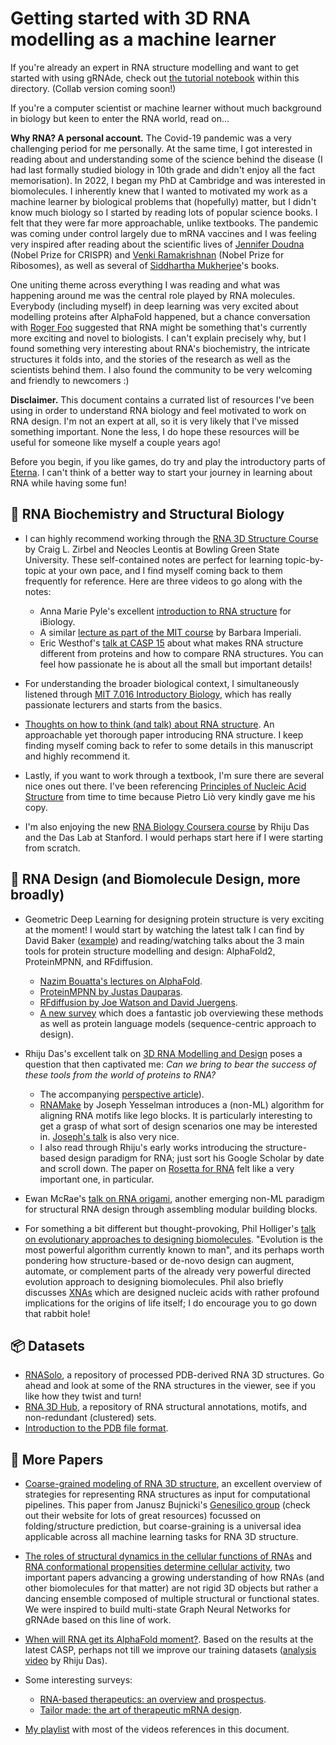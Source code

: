 # Getting started with 3D RNA modelling as a machine learner

If you're already an expert in RNA structure modelling and want to get started with using gRNAde, check out [the tutorial notebook](tutorial.ipynb) within this directory. (Collab version coming soon!)

If you're a computer scientist or machine learner without much background in biology but keen to enter the RNA world, read on...

**Why RNA? A personal account.**
The Covid-19 pandemic was a very challenging period for me personally. 
At the same time, I got interested in reading about and understanding some of the science behind the disease (I had last formally studied biology in 10th grade and didn't enjoy all the fact memorisation).
In 2022, I began my PhD at Cambridge and was interested in biomolecules.
I inherently knew that I wanted to motivated my work as a machine learner by biological problems that (hopefully) matter, but I didn't know much biology so I started by reading lots of popular science books. I felt that they were far more approachable, unlike textbooks.
The pandemic was coming under control largely due to mRNA vaccines and I was feeling very inspired after reading about the scientific lives of [Jennifer Doudna](https://en.wikipedia.org/wiki/The_Code_Breaker) (Nobel Prize for CRISPR) and [Venki Ramakrishnan](https://www.google.co.uk/books/edition/Gene_Machine/sRVsDwAAQBAJ?hl=en) (Nobel Prize for Ribosomes), as well as several of [Siddhartha Mukherjee](https://en.wikipedia.org/wiki/Siddhartha_Mukherjee)'s books.

One uniting theme across everything I was reading and what was happening around me was the central role played by RNA molecules.
Everybody (including myself) in deep learning was very excited about modelling proteins after AlphaFold happened, but a chance conversation with [Roger Foo](https://www.foo-lab.sg/) suggested that RNA might be something that's currently more exciting and novel to biologists. 
I can't explain precisely why, but I found something very interesting about RNA's biochemistry, the intricate structures it folds into, and the stories of the research as well as the scientists behind them. I also found the community to be very welcoming and friendly to newcomers :)

**Disclaimer.**
This document contains a currated list of resources I've been using in order to understand RNA biology and feel motivated to work on RNA design.
I'm not an expert at all, so it is very likely that I've missed something important.
None the less, I do hope these resources will be useful for someone like myself a couple years ago!

Before you begin, if you like games, do try and play the introductory parts of [Eterna](https://eternagame.org/). I can't think of a better way to start your journey in learning about RNA while having some fun!



## 🧬 RNA Biochemistry and Structural Biology

- I can highly recommend working through the [RNA 3D Structure Course](http://tinyurl.com/RNA3DStructure) by Craig L. Zirbel and Neocles Leontis at Bowling Green State University. These self-contained notes are perfect for learning topic-by-topic at your own pace, and I find myself coming back to them frequently for reference. Here are three videos to go along with the notes:
  - Anna Marie Pyle's excellent [introduction to RNA structure](https://youtu.be/WCrlm18KQ48?si=mrpkgiuKg9SRu8VF) for iBiology.
  - A similar [lecture as part of the MIT course](https://www.youtube.com/watch?v=s1MoBTEcVYY) by Barbara Imperiali.
  - Eric Westhof's [talk at CASP 15](https://www.youtube.com/watch?v=oVaABC2oTs0) about what makes RNA structure different from proteins and how to compare RNA structures. You can feel how passionate he is about all the small but important details!

- For understanding the broader biological context, I simultaneously listened through [MIT 7.016 Introductory Biology](https://www.youtube.com/playlist?list=PLUl4u3cNGP63LmSVIVzy584-ZbjbJ-Y63), which has really passionate lecturers and starts from the basics.

- [Thoughts on how to think (and talk) about RNA structure](https://www.pnas.org/doi/full/10.1073/pnas.2112677119). An approachable yet thorough paper introducing RNA structure. I keep finding myself coming back to refer to some details in this manuscript and highly recommend it.

- Lastly, if you want to work through a textbook, I'm sure there are several nice ones out there. I've been referencing [Principles of Nucleic Acid Structure](https://link.springer.com/book/10.1007/978-1-4612-5190-3) from time to time because Pietro Liò very kindly gave me his copy.

- I'm also enjoying the new [RNA Biology Coursera course](https://www.coursera.org/learn/rna-biology/) by Rhiju Das and the Das Lab at Stanford. I would perhaps start here if I were starting from scratch.



## 🎨 RNA Design (and Biomolecule Design, more broadly)

- Geometric Deep Learning for designing protein structure is very exciting at the moment! I would start by watching the latest talk I can find by David Baker ([example](https://www.youtube.com/watch?v=XI85Gh9YXS8)) and reading/watching talks about the 3 main tools for protein structure modelling and design: AlphaFold2, ProteinMPNN, and RFdiffusion.
    - [Nazim Bouatta's lectures on AlphaFold](https://cmsa.fas.harvard.edu/event/protein-folding/).
    - [ProteinMPNN by Justas Dauparas](https://www.youtube.com/watch?v=aVQQuoToTJA).
    - [RFdiffusion by Joe Watson and David Juergens](https://www.youtube.com/watch?v=wIHwHDt2NoI).
    - [A new survey](https://arxiv.org/abs/2310.09685) which does a fantastic job overviewing these methods as well as protein language models (sequence-centric approach to design).
 
- Rhiju Das's excellent talk on [3D RNA Modelling and Design](https://youtu.be/2V09ne503V0?si=eqdiKTsk90oovSzB) poses a question that then captivated me: *Can we bring to bear the success of these tools from the world of proteins to RNA?*
    - The accompanying [perspective article](https://www.nature.com/articles/s41592-021-01132-4)).
    - [RNAMake](https://www.nature.com/articles/s41565-019-0517-8) by Joseph Yesselman introduces a (non-ML) algorithm for aligning RNA motifs like lego blocks. It is particularly interesting to get a grasp of what sort of design scenarios one may be interested in. [Joseph's talk](https://www.youtube.com/watch?v=Lp_KozzV5Po) is also very nice.
    - I also read through Rhiju's early works introducing the structure-based design paradigm for RNA; just sort his Google Scholar by date and scroll down. The paper on [Rosetta for RNA](https://www.nature.com/articles/nmeth.1433) felt like a very important one, in particular.
 
- Ewan McRae's [talk on RNA origami](https://www.youtube.com/watch?v=nzrBUXfvwf4), another emerging non-ML paradigm for structural RNA design through assembling modular building blocks.

- For something a bit different but thought-provoking, Phil Holliger's [talk on evolutionary approaches to designing biomolecules](https://youtu.be/a4v1IbK475s?si=ud1LXCb4-1E1OpkA). "Evolution is the most powerful algorithm currently known to man", and its perhaps worth pondering how structure-based or de-novo design can augment, automate, or complement parts of the already very powerful directed evolution approach to designing biomolecules. Phil also briefly discusses [XNAs](https://en.wikipedia.org/wiki/Xeno_nucleic_acid) which are designed nucleic acids with rather profound implications for the origins of life itself; I do encourage you to go down that rabbit hole!



## 📦 Datasets

- [RNASolo](https://rnasolo.cs.put.poznan.pl/), a repository of processed PDB-derived RNA 3D structures. Go ahead and look at some of the RNA structures in the viewer, see if you like how they twist and turn!
- [RNA 3D Hub](http://rna.bgsu.edu/rna3dhub/), a repository of RNA structural annotations, motifs, and non-redundant (clustered) sets.
- [Introduction to the PDB file format](https://www.cgl.ucsf.edu/chimera/docs/UsersGuide/tutorials/pdbintro.html).



## 📝 More Papers

- [Coarse-grained modeling of RNA 3D structure](https://www.sciencedirect.com/science/article/pii/S1046202316301050), an excellent overview of strategies for representing RNA structures as input for computational pipelines. This paper from Janusz Bujnicki's [Genesilico group](https://genesilico.pl/) (check out their website for lots of great resources) focussed on folding/structure prediction, but coarse-graining is a universal idea applicable across all machine learning tasks for RNA 3D structure.


- [The roles of structural dynamics in the cellular functions of RNAs](https://www.nature.com/articles/s41580-019-0136-0) and [RNA conformational propensities determine cellular activity](https://www.nature.com/articles/s41586-023-06080-x), two important papers advancing a growing understanding of how RNAs (and other biomolecules for that matter) are not rigid 3D objects but rather a dancing ensemble composed of multiple structural or functional states. We were inspired to build multi-state Graph Neural Networks for gRNAde based on this line of work.

- [When will RNA get its AlphaFold moment?](https://academic.oup.com/nar/article/51/18/9522/7272628). Based on the results at the latest CASP, perhaps not till we improve our training datasets ([analysis video](https://www.youtube.com/watch?v=oe-w1Xx1p1g) by Rhiju Das).

- Some interesting surveys:
  - [RNA-based therapeutics: an overview and prospectus](https://www.nature.com/articles/s41419-022-05075-2).
  - [Tailor made: the art of therapeutic mRNA design](https://www.nature.com/articles/s41573-023-00827-x).

- [My playlist](https://youtube.com/playlist?list=PL3xCprBkQzoneWGiypX1QOtq7lORKE-YN&si=US_-b6pBhAWe5ziP) with most of the videos references in this document.

